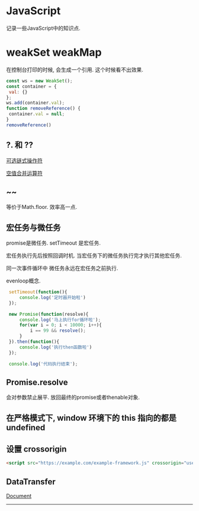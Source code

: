 # JavaScript

记录一些JavaScript中的知识点.



# weakSet weakMap

在控制台打印的时候, 会生成一个引用. 这个时候看不出效果. 

```js
const ws = new WeakSet(); 
const container = { 
 val: {} 
}; 
ws.add(container.val); 
function removeReference() { 
 container.val = null; 
} 
removeReference()
```



## ?. 和 ??

[可选链式操作符](https://developer.mozilla.org/en-US/docs/Web/JavaScript/Reference/Operators/Optional_chaining)

[空值合并运算符](https://developer.mozilla.org/zh-CN/docs/Web/JavaScript/Reference/Operators/Nullish_coalescing_operator)



## ~~

等价于Math.floor. 效率高一点.



## 宏任务与微任务

promise是微任务. setTimeout 是宏任务. 

宏任务执行先后按照回调时机. 当宏任务下的微任务执行完才执行其他宏任务. 

同一次事件循环中  微任务永远在宏任务之前执行.

evenloop概念.

```js
 setTimeout(function(){
     console.log('定时器开始啦')
 });
 
 new Promise(function(resolve){
     console.log('马上执行for循环啦');
     for(var i = 0; i < 10000; i++){
         i == 99 && resolve();
     }
 }).then(function(){
     console.log('执行then函数啦')
 });
 
 console.log('代码执行结束');
```



## Promise.resolve 

会对参数禁止展平. 放回最终的promise或者thenable对象. 



## 在严格模式下, window 环境下的 this 指向的都是 undefined



## 设置 crossorigin

```html
<script src="https://example.com/example-framework.js" crossorigin="use-credentials"></script>
```



## DataTransfer

[Document][1]



---

[1]: https://www.zhangxinxu.com/wordpress/2018/09/drag-drop-datatransfer-js/	"DataTransfer"

